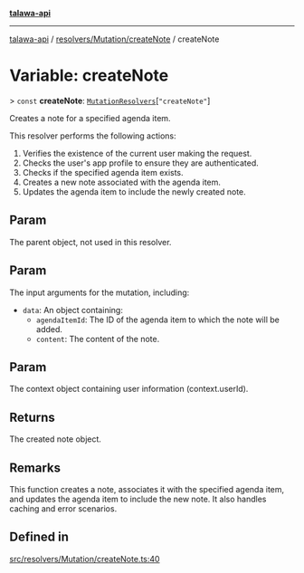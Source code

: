 [**talawa-api**](../../../../README.md)

***

[talawa-api](../../../../modules.md) / [resolvers/Mutation/createNote](../README.md) / createNote

# Variable: createNote

\> `const` **createNote**: [`MutationResolvers`](../../../../types/generatedGraphQLTypes/type-aliases/MutationResolvers.md)\[`"createNote"`\]

Creates a note for a specified agenda item.

This resolver performs the following actions:

1. Verifies the existence of the current user making the request.
2. Checks the user's app profile to ensure they are authenticated.
3. Checks if the specified agenda item exists.
4. Creates a new note associated with the agenda item.
5. Updates the agenda item to include the newly created note.

## Param

The parent object, not used in this resolver.

## Param

The input arguments for the mutation, including:
  - `data`: An object containing:
    - `agendaItemId`: The ID of the agenda item to which the note will be added.
    - `content`: The content of the note.

## Param

The context object containing user information (context.userId).

## Returns

The created note object.

## Remarks

This function creates a note, associates it with the specified agenda item, and updates the agenda item to include the new note. It also handles caching and error scenarios.

## Defined in

[src/resolvers/Mutation/createNote.ts:40](https://github.com/PalisadoesFoundation/talawa-api/blob/039b0f127fb8caa46d57186ab4b3bb27fe150903/src/resolvers/Mutation/createNote.ts#L40)
